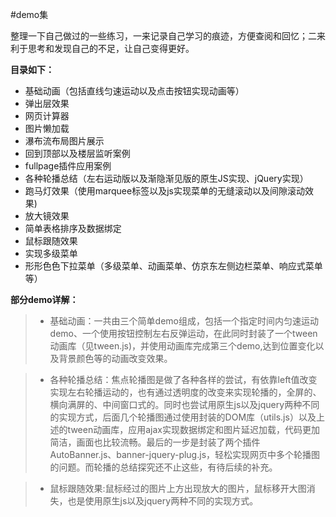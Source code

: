 #demo集

整理一下自己做过的一些练习，一来记录自己学习的痕迹，方便查阅和回忆；二来利于思考和发现自己的不足，让自己变得更好。

**目录如下：**
* 基础动画（包括直线匀速运动以及点击按钮实现动画等）
* 弹出层效果
* 网页计算器 
* 图片懒加载   
* 瀑布流布局图片展示
* 回到顶部以及楼层监听案例
* fullpage插件应用案例
* 各种轮播总结（左右运动版以及渐隐渐见版的原生JS实现、jQuery实现）
* 跑马灯效果（使用marquee标签以及js实现菜单的无缝滚动以及间隙滚动效果)
* 放大镜效果
* 简单表格排序及数据绑定
* 鼠标跟随效果
* 实现多级菜单
* 形形色色下拉菜单（多级菜单、动画菜单、仿京东左侧边栏菜单、响应式菜单等）


**部分demo详解：**
>* 基础动画：一共由三个简单demo组成，包括一个指定时间内匀速运动demo、一个使用按钮控制左右反弹运动，在此同时封装了一个tween动画库（见tween.js)，并使用动画库完成第三个demo,达到位置变化以及背景颜色等的动画改变效果。

>* 各种轮播总结：焦点轮播图是做了各种各样的尝试，有依靠left值改变实现左右轮播运动的，也有通过透明度的改变来实现轮播的，全屏的、横向满屏的、中间窗口式的。同时也尝试用原生js以及jquery两种不同的实现方式，后面几个轮播图通过使用封装的DOM库（utils.js）以及上述的tween动画库，应用ajax实现数据绑定和图片延迟加载，代码更加简洁，画面也比较流畅。最后的一步是封装了两个插件AutoBanner.js、banner-jquery-plug.js，轻松实现网页中多个轮播图的问题。而轮播的总结探究还不止这些，有待后续的补充。

>* 鼠标跟随效果:鼠标经过的图片上方出现放大的图片，鼠标移开大图消失，也是使用原生js以及jquery两种不同的实现方式。